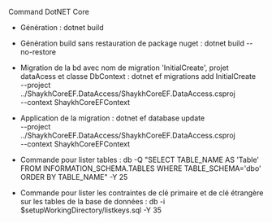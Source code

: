 Command DotNET Core

* Génération : 
    dotnet build

* Génération build sans restauration de package nuget :
    dotnet build --no-restore

* Migration de la bd avec nom de migration 'InitialCreate', projet dataAcess et classe DbContext :
    dotnet ef migrations add InitialCreate \
    --project ../ShaykhCoreEF.DataAccess/ShaykhCoreEF.DataAccess.csproj \
    --context ShaykhCoreEFContext

* Application de la migration :
    dotnet ef database update \
    --project ../ShaykhCoreEF.DataAccess/ShaykhCoreEF.DataAccess.csproj \
    --context ShaykhCoreEFContext

* Commande pour lister tables :
    db -Q "SELECT TABLE_NAME AS 'Table' FROM INFORMATION_SCHEMA.TABLES WHERE TABLE_SCHEMA='dbo' ORDER BY TABLE_NAME" -Y 25

* Commande pour lister les contraintes de clé primaire et de clé étrangère sur les tables de la base de données :
    db -i $setupWorkingDirectory/listkeys.sql -Y 35